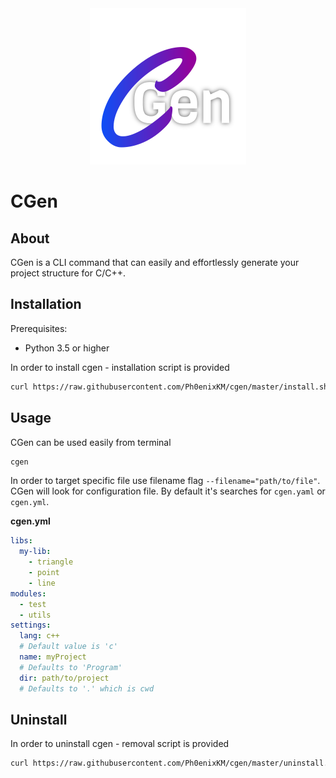 <div align="center">
    <img src="logo.png" width="250">
</div>

# CGen
## About
CGen is a CLI command that can easily and effortlessly generate your project structure for C/C++.

## Installation
Prerequisites:
- Python 3.5 or higher

In order to install cgen - installation script is provided
```bash
curl https://raw.githubusercontent.com/Ph0enixKM/cgen/master/install.sh | bash
```

## Usage
CGen can be used easily from terminal
```bash
cgen
```
In order to target specific file use filename flag `--filename="path/to/file"`. CGen will look for configuration file. By default it's searches for `cgen.yaml` or `cgen.yml`.

**cgen.yml**
```yaml
libs:
  my-lib:
    - triangle
    - point
    - line
modules:
  - test
  - utils
settings:
  lang: c++
  # Default value is 'c'
  name: myProject
  # Defaults to 'Program'
  dir: path/to/project
  # Defaults to '.' which is cwd
```

## Uninstall
In order to uninstall cgen - removal script is provided
```bash
curl https://raw.githubusercontent.com/Ph0enixKM/cgen/master/uninstall.sh | bash
```
